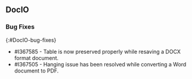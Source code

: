## DocIO

### Bug Fixes
{:#DocIO-bug-fixes}

* \#I367585 - Table is now preserved properly while resaving a DOCX format document.
* \#I367505 - Hanging issue has been resolved while converting a Word document to PDF.